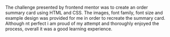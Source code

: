The challenge presented by frontend mentor was to create an order summary card using HTML and CSS.  The images, font family, font size and example design was provided for me in order to recreate the summary card. Although nt perfect i am proud of my attempt and thoroughly  enjoyed the process, overall it was a good learning experience. 